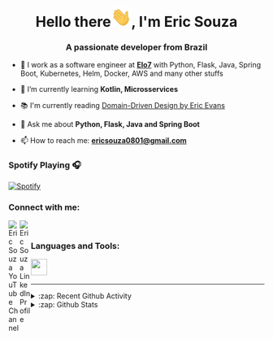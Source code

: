 <h1 align="center">Hello there<img src="https://raw.githubusercontent.com/ABSphreak/ABSphreak/master/gifs/Hi.gif" width="40px" />, I'm Eric Souza</h1>
<h3 align="center">A passionate developer from Brazil</h3>

- 🔭 I work as a software engineer at [**Elo7**](https://www.elo7.com) with Python, Flask, Java, Spring Boot, Kubernetes, Helm, Docker, AWS and many other stuffs

- 🌱 I’m currently learning **Kotlin, Microsservices**

- 📚 I'm currently reading [Domain-Driven Design by Eric Evans](https://www.amazon.com/Domain-Driven-Design-Tackling-Complexity-Software/dp/0321125215/)

- 💬 Ask me about **Python, Flask, Java and Spring Boot**

- 📫 How to reach me: **ericsouza0801@gmail.com**

### Spotify Playing 🎧
[![Spotify](https://spotify-playing.ericsouza.vercel.app/api/spotify)](https://open.spotify.com/user/ryseric)

### Connect with me:

[<img align="left" alt="Eric Souza YouTube Channel" width="22px" src="https://cdn.jsdelivr.net/npm/simple-icons@v3/icons/youtube.svg" />][youtube]
[<img align="left" alt="Eric Souza LinkedIn Profile" width="22px" src="https://cdn.jsdelivr.net/npm/simple-icons@v3/icons/linkedin.svg" />][linkedin]

<br />

### Languages and Tools:
<img height="32" width="32" src="https://cdn.jsdelivr.net/npm/simple-icons@v4/icons/java.svg" />

---
<details>
    <summary>:zap: Recent Github Activity</summary>

<!--START_SECTION:activity-->
1. ❗️ Opened issue [#1405](https://github.com/smallrye/smallrye-reactive-messaging/issues/1405) in [smallrye/smallrye-reactive-messaging](https://github.com/smallrye/smallrye-reactive-messaging)
2. ❗️ Opened issue [#8](https://github.com/maki-nage/makinage/issues/8) in [maki-nage/makinage](https://github.com/maki-nage/makinage)
3. ❗️ Opened issue [#2](https://github.com/seb-angel/FuelSDK-Python-Wrapper/issues/2) in [seb-angel/FuelSDK-Python-Wrapper](https://github.com/seb-angel/FuelSDK-Python-Wrapper)
4. 🗣 Commented on [#180](https://github.com/faust-streaming/faust/issues/180) in [faust-streaming/faust](https://github.com/faust-streaming/faust)
5. ❗️ Closed issue [#180](https://github.com/faust-streaming/faust/issues/180) in [faust-streaming/faust](https://github.com/faust-streaming/faust)
<!--END_SECTION:activity-->

</details>

<details>
  <summary>:zap: Github Stats</summary>

  <img align="left" alt="Eric's Github Stats" src="https://github-readme-stats.ericsouza.vercel.app/api?username=ericsouza&show_icons=true&hide_border=true" />

</details>


[youtube]: https://www.youtube.com/channel/UCivrXFPSHLYAvHu3-0vPX9Q
[linkedin]: https://linkedin.com/in/eric-cardoso-souza
